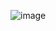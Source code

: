 
![image](https://user-images.githubusercontent.com/125490038/221403174-c5590a22-aa2e-4e86-8d24-ca1f6d9c4485.png)
